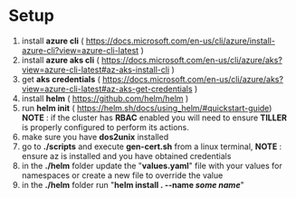 # Setup
1. install **azure cli** ( https://docs.microsoft.com/en-us/cli/azure/install-azure-cli?view=azure-cli-latest )
2. install **azure aks cli** ( https://docs.microsoft.com/en-us/cli/azure/aks?view=azure-cli-latest#az-aks-install-cli )
3. get **aks credentials** ( https://docs.microsoft.com/en-us/cli/azure/aks?view=azure-cli-latest#az-aks-get-credentials )
4. install **helm** ( https://github.com/helm/helm )
5. run **helm init** ( https://helm.sh/docs/using_helm/#quickstart-guide)
   **NOTE** : if the cluster has **RBAC** enabled you will need to ensure **TILLER** is properly configured to perform its actions. 
6. make sure you have **dos2unix** installed 
6. go to **./scripts** and execute **gen-cert.sh** from a linux terminal, 
   **NOTE** : ensure az is installed and you have obtained credentials
7. in the **./helm** folder update the "**values.yaml**" file with your values for namespaces or create a new file to override the value
8. in the **./helm** folder run "**helm install . --name *some name***"
